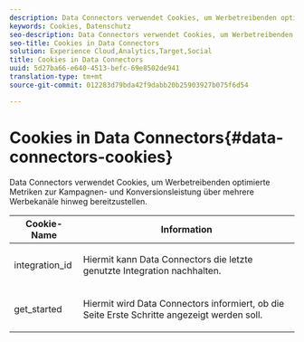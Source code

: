 ```yaml
---
description: Data Connectors verwendet Cookies, um Werbetreibenden optimierte Metriken zur Kampagnen- und Konversionsleistung über mehrere Werbekanäle hinweg bereitzustellen.
keywords: Cookies, Datenschutz
seo-description: Data Connectors verwendet Cookies, um Werbetreibenden optimierte Metriken zur Kampagnen- und Konversionsleistung über mehrere Werbekanäle hinweg bereitzustellen.
seo-title: Cookies in Data Connectors
solution: Experience Cloud,Analytics,Target,Social
title: Cookies in Data Connectors
uuid: 5d27ba66-e640-4513-befc-69e8502de941
translation-type: tm+mt
source-git-commit: 012283d79bda42f9dabb20b25903927b075f6d54

---
```



# Cookies in Data Connectors{#data-connectors-cookies}

Data Connectors verwendet Cookies, um Werbetreibenden optimierte Metriken zur Kampagnen- und Konversionsleistung über mehrere Werbekanäle hinweg bereitzustellen.

<table id="table_54B402C6E19C4A70B1E27BC9DFF776EB"> 
 <thead> 
  <tr> 
   <th colname="col1" class="entry"> Cookie-Name </th> 
   <th colname="col2" class="entry"> Information </th> 
  </tr> 
 </thead>
 <tbody> 
  <tr> 
   <td colname="col1"> <p>integration_id </p> </td> 
   <td colname="col2"> <p>Hiermit kann Data Connectors die letzte genutzte Integration nachhalten. </p> </td> 
  </tr> 
  <tr> 
   <td colname="col1"> <p>get_started </p> </td> 
   <td colname="col2"> <p>Hiermit wird Data Connectors informiert, ob die Seite <span class="wintitle">Erste Schritte</span> angezeigt werden soll. </p> </td> 
  </tr> 
 </tbody> 
</table>


